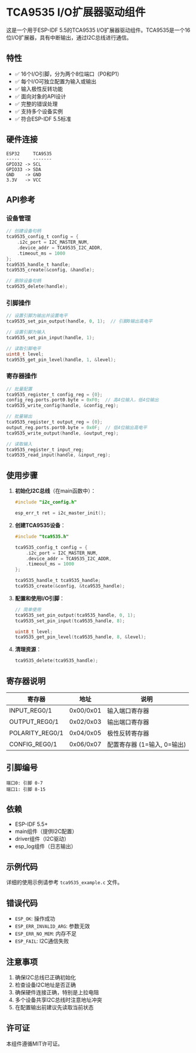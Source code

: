 # TCA9535 I/O扩展器驱动组件

这是一个用于ESP-IDF 5.5的TCA9535 I/O扩展器驱动组件。TCA9535是一个16位I/O扩展器，具有中断输出，通过I2C总线进行通信。

## 特性

- ✅ 16个I/O引脚，分为两个8位端口（P0和P1）
- ✅ 每个I/O可独立配置为输入或输出
- ✅ 输入极性反转功能
- ✅ 面向对象的API设计
- ✅ 完整的错误处理
- ✅ 支持多个设备实例
- ✅ 符合ESP-IDF 5.5标准

## 硬件连接

```
ESP32     TCA9535
-----     -------
GPIO32 -> SCL
GPIO33 -> SDA
GND    -> GND
3.3V   -> VCC
```

## API参考

### 设备管理

```c
// 创建设备句柄
tca9535_config_t config = {
    .i2c_port = I2C_MASTER_NUM,
    .device_addr = TCA9535_I2C_ADDR,
    .timeout_ms = 1000
};
tca9535_handle_t handle;
tca9535_create(&config, &handle);

// 删除设备句柄
tca9535_delete(handle);
```

### 引脚操作

```c
// 设置引脚为输出并设置电平
tca9535_set_pin_output(handle, 0, 1);  // 引脚0输出高电平

// 设置引脚为输入
tca9535_set_pin_input(handle, 1);

// 读取引脚电平
uint8_t level;
tca9535_get_pin_level(handle, 1, &level);
```

### 寄存器操作

```c
// 批量配置
tca9535_register_t config_reg = {0};
config_reg.ports.port0.byte = 0xF0;  // 高4位输入，低4位输出
tca9535_write_config(handle, &config_reg);

// 批量输出
tca9535_register_t output_reg = {0};
output_reg.ports.port0.byte = 0x0F;  // 低4位输出高电平
tca9535_write_output(handle, &output_reg);

// 读取输入
tca9535_register_t input_reg;
tca9535_read_input(handle, &input_reg);
```

## 使用步骤

1. **初始化I2C总线**（在main函数中）：
   ```c
   #include "i2c_config.h"
   
   esp_err_t ret = i2c_master_init();
   ```

2. **创建TCA9535设备**：
   ```c
   #include "tca9535.h"
   
   tca9535_config_t config = {
       .i2c_port = I2C_MASTER_NUM,
       .device_addr = TCA9535_I2C_ADDR,
       .timeout_ms = 1000
   };
   
   tca9535_handle_t tca9535_handle;
   tca9535_create(&config, &tca9535_handle);
   ```

3. **配置和使用I/O引脚**：
   ```c
   // 简单使用
   tca9535_set_pin_output(tca9535_handle, 0, 1);
   tca9535_set_pin_input(tca9535_handle, 8);
   
   uint8_t level;
   tca9535_get_pin_level(tca9535_handle, 8, &level);
   ```

4. **清理资源**：
   ```c
   tca9535_delete(tca9535_handle);
   ```

## 寄存器说明

| 寄存器 | 地址 | 说明 |
|--------|------|------|
| INPUT_REG0/1 | 0x00/0x01 | 输入端口寄存器 |
| OUTPUT_REG0/1 | 0x02/0x03 | 输出端口寄存器 |
| POLARITY_REG0/1 | 0x04/0x05 | 极性反转寄存器 |
| CONFIG_REG0/1 | 0x06/0x07 | 配置寄存器 (1=输入, 0=输出) |

## 引脚编号

```
端口0: 引脚 0-7
端口1: 引脚 8-15
```

## 依赖

- ESP-IDF 5.5+
- main组件（提供I2C配置）
- driver组件（I2C驱动）
- esp_log组件（日志输出）

## 示例代码

详细的使用示例请参考 `tca9535_example.c` 文件。

## 错误代码

- `ESP_OK`: 操作成功
- `ESP_ERR_INVALID_ARG`: 参数无效
- `ESP_ERR_NO_MEM`: 内存不足
- `ESP_FAIL`: I2C通信失败

## 注意事项

1. 确保I2C总线已正确初始化
2. 检查设备I2C地址是否正确
3. 确保硬件连接正确，特别是上拉电阻
4. 多个设备共享I2C总线时注意地址冲突
5. 在配置输出前建议先读取当前状态

## 许可证

本组件遵循MIT许可证。
